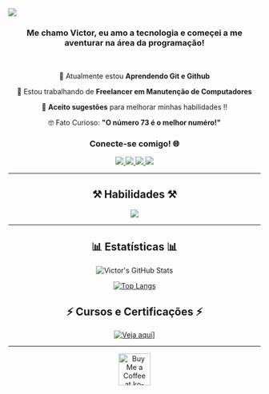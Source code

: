 <h2 

  <img
     src="https://readme-typing-svg.herokuapp.com/?font=Righteous&size=35&center=true&vCenter=true&width=500&height=70&duration=4000&lines=Olá!+😆;+Bem+Vindo+ao+Meu+Hub+✨️;"/>
</h2>

  <h3 align="center"> Me chamo Victor, eu amo a tecnologia e começei a me aventurar na área da programação! </h3>

<br/>
<div align="center">
 
🧠 Atualmente estou **Aprendendo Git e Github**
 
👀 Estou trabalhando de **Freelancer em Manutenção de Computadores**

💬 **Aceito sugestões** para melhorar minhas habilidades !!

🤓 Fato Curioso: **"O número 73 é o melhor numéro!"**

  <h3 align="center"> Conecte-se comigo! 🌐 </h3>

  <a href="mailto:vibesideral@gmail.com">
    <img src="https://img.shields.io/badge/Gmail-696969?style=for-the-badge&logo=gmail&logoColor=red" />
  </a>
  <a href="https://www.linkedin.com/in/victor-corr%C3%AAa-a87218341?utm_source=share&amp;utm_campaign=share_via&amp;utm_content=profile&amp;utm_medium=android_app" target="_blank">
    <img src="https://img.shields.io/badge/LinkedIn-0077B5?style=for-the-badge&logo=linkedin&logoColor=white" target="_blank" />
  </a>
  <a href="https://www.instagram.com/vibesideral?igsh=b3g4bHU4azc1Yzc1">
    <img src="https://img.shields.io/badge/Instagram-DD2A7B?style=for-the-badge&logo=Instagram&logoColor=white" target="_blank" />
  </a>
  <a
href="https://youtube.com/@vibesideral?si=m8MRY_K9hU1TPcW2">
    <img src="https://img.shields.io/badge/Youtube-C0C0C0?style=for-the-badge&logo=Youtube&logoColor=red" target="_blank" />
  </a>

---------
 
<h2 align="center">⚒️ Habilidades ⚒️</h2>
<div align="center">
    <img src="https://skillicons.dev/icons?i=github,git"/>
   
---------

<h2 align="center">📊 Estatísticas 📊</h2>

![Victor's GitHub Stats](https://github-readme-stats.vercel.app/api?username=VibeSideral&show_icons=true&theme=transparent)

[![Top Langs](https://github-readme-stats.vercel.app/api/top-langs/?username=VibeSideral&layout=donut&show_icons=true&theme=transparent)](https://github.com/VibeSideral)


<h2 align="center">⚡ Cursos e Certificações ⚡</h2

[![Veja aqui](https://at.pinterest.com/pin/701224604514150884)](url)]


---------

<div align="center">
<a href='https://ko-fi.com/vibesideral' target='_blank'><img height='64' style='border:0px;height:64px;' src='https://storage.ko-fi.com/cdn/kofi1.png?v=3' border='0' alt='Buy Me a Coffee at ko-fi.com' /></a>
</div>



